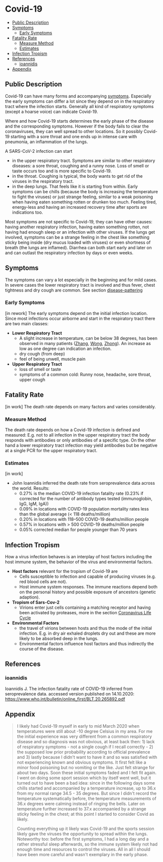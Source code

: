 # Covid-19

* [Public Description](#public-description)
* [Symptoms](#symptoms)
  * [Early Symptoms](#early-symptoms)
* [Fatality Rate](#fatality-rate)
  * [Measure Method](#measure-method)
  * [Estimates](#estimates)
* [Infection Tropism](#infection-tropism)
* [References](#references)
  * [ioannidis](#ioannidis)
* [Appendix](#appendix)


## Public Description
Covid-19 can have many forms and accompanying [symptoms](#symptoms). Especially the early symptoms can differ a lot since they depend on in the respiratory tract where the infection starts. Generally all kind of respiratory symptoms (except a hoarse voice) can indicate Covid-19. 

Where and how Covid-19 starts determines the early phase of the disease and the corresponding symptoms. However if the body fails to clear the coronaviruses, they can well spread to other locations. So it possibly Covid-19 starting with a sore throat and one ends up in intense care with pneumonia, an inflammation of the lungs. 

A SARS-CoV-2 infection can start
* in the upper respiratory tract. Symptoms are similar to other respiratory diseases: a sore throat, coughing and a runny nose. Loss of smell or taste occurs too and is more specific to Covid-19. 
* in the throat. Coughing is typical, the body wants to get rid of the viruses in the respiratory tract. 
* in the deep lungs. That feels like it is starting from within. Early symptoms can be chills (because the body is increasing the temperature to fight the viruses) or just strange feeling, similar to a weak poisoning when having eaten something rotten or drunken too much. Feeling tired, energy-less and having an increased recovery time after sports are indications too. 

Most symptoms are not specific to Covid-19, they can have other causes: having another respiratory infection, having eaten something rotten, not having had enough sleep or an infection with other viruses. If the lungs get involved, symptoms can be a strange feeling in the chest like something sticky being inside (dry mucus loaded with viruses) or even shortness of breath (the lungs are inflamed). Diarrhea can both start early and later on and can outlast the respiratory infection by days or even weeks. 


## Symptoms
The symptoms can vary a lot especially in the beginning and for mild cases. In severe cases the lower respiratory tract is involved and thus fever, chest tightness and dry cough are common. See section [disease-pattering](#disease-pattering) 

### Early Symptoms
[in rework]
The early symptoms depend on the initial infection location. Since most infections occur airborne and start in the respiratory tract there are two main classes:
- **Lower Respiratory Tract**
  * A slight increase in temperature, can be below 38 degrees, has been observed in many patients ([Zhang](#zhang), [Wong](#wong), [Zhong](#zhong)). An increase as low as one degree can indication an infection.
  * dry cough (from deep)
  * feel of being unwell, muscle pain
- **Upper Respiratory Tract** 
  * loss of smell or taste
  * symptoms of a common cold: Runny nose, headache, sore throat, upper cough


## Fatality Rate
[in work]
The death rate depends on many factors and varies considerably. 
### Measure Method
The death rate depends on how a Covid-19 infection is defined and measured: E.g. not to all infection in the upper respiratory tract the body responds with antibodies or only antibodies of a specific type. On the other hand a lower respiratory tract infection may yield antibodies but be negative at a single PCR for the upper respiratory tract. 
### Estimates
[in work]
* John Ioannidis inferred the death rate from seroprevalence data across the world. Results:
  * 0.27% is the median COVID-19 infection fatality rate   (0.23% if corrected for the number of antibody types tested (immunoglobin, IgG, IgM, IgA))
  * 0.09% in locations with COVID-19 population mortality rates less than the global average (< 118 deaths/million)
  * 0.20% in locations with 118–500 COVID-19 deaths/million people
  * 0.57% in locations with > 500 COVID-19 deaths/million people
  * 0.05% corrected median for people younger than 70 years


## Infection Tropism 
How a virus infection behaves is an interplay of host factors including the host immune system, the behavior of the virus and environmental factors.

* __Host factors__ relevant for the tropism of Covid-19 are
    - Cells susceptible to infection and capable of producing viruses (e.g. red blood cells are not). 
    - Host immune system responses. The immune reactions depend both on the personal history and possible exposure of ancestors (genetic adaption).
* __Tropism of Sars-Cov-2__ 
    * Virions enter just cells containing a matching receptor and having been activated by proteases, more in the section [Coronavirus Life Cycle](./coronavirus.md#coronavirus-life-cycle)
* __Environmental Factors__ 
    - the travel of virions between hosts and thus the mode of the initial infection. E.g. in dry air exhaled droplets dry out and these are more likely to be absorbed deep in the lungs. 
    - Environmental factors influence host factors and thus indirectly the course of the disease.
    


## References

### ioannidis
Ioannidis J. The infection fatality rate of COVID-19 inferred from seroprevalence data. 
accessed version published on 14.10.2020: https://www.who.int/bulletin/online_first/BLT.20.265892.pdf


## Appendix
> I likely had Covid-19 myself in early to mid March 2020 when temperatures were still about -10 degree Celsius in my area. For me the initial experience was very different from a common respiratory disease and so diagnosis was not obvious, at least back then: 1) lack of respiratory symptoms - not a single cough if I recall correctly -  2) the supposed low prior probability according to official prevalence and 3) lastly because I didn't want to have it and so was satisfied with not experiencing known and obvious symptoms. It first felt like a minor food poisoning but no vomiting or the like. Just felt strange for about two days. Soon these initial symptoms faded and I felt fit again. I went on doing some sport session which by itself went well, but it turned out to have been a bad idea: since in the following days some chills started and accompanied by a temperature increase, up to 36.x from my normal range 34.5 - 35 degrees. But since I didn't record the temperature systematically before, the temperature measurements of 36.x degrees were calming instead of ringing the bells. Later on temperature further increased to 37.x accompanied by a strange sticky feeling in the chest; at this point I started to consider Covid as likely.
> 
> Counting everything up it likely was Covid-19 and the sports session likely gave the viruses the opportunity to spread within the lungs. Noteworthy too: before the first symptoms, I had a long day and a rather stressful sleep afterwards, so the immune system likely not had enough time and resources to control the viruses. 
> All in all I should have been more careful and wasn't exemplary in the early phase.